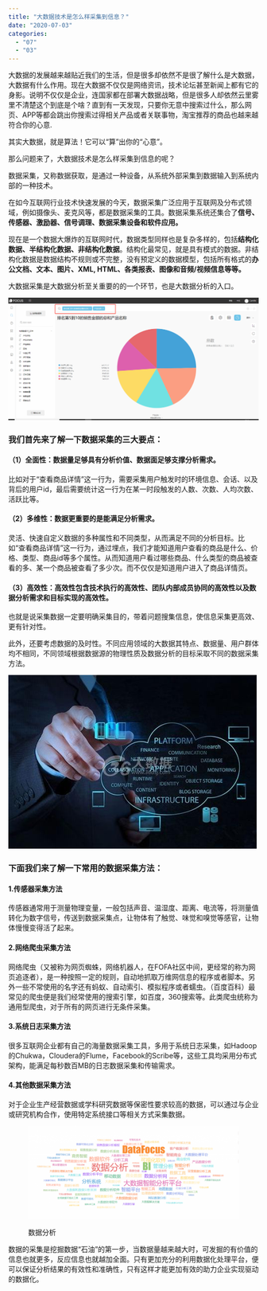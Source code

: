 ```yaml
---
title: "大数据技术是怎么样采集到信息？"
date: "2020-07-03"
categories: 
  - "07"
  - "03"
---
```


大数据的发展越来越贴近我们的生活，但是很多却依然不是很了解什么是大数据，大数据有什么作用。现在大数据不仅仅是网络资讯，技术论坛甚至新闻上都有它的身影。说明不仅仅是企业，连国家都在部署大数据战略，但是很多人却依然云里雾里不清楚这个到底是个啥？直到有一天发现，只要你无意中搜索过什么，那么网页、APP等都会跳出你搜索过得相关产品或者关联事物，淘宝推荐的商品也越来越符合你的心意.

其实大数据，就是算法！它可以“算”出你的“心意”。

那么问题来了，大数据技术是怎么样采集到信息的呢？

数据采集，又称数据获取，是通过一种设备，从系统外部采集到数据输入到系统内部的一种技术。

在如今互联网行业技术快速发展的今天，数据采集广泛应用于互联网及分布式领域，例如摄像头、麦克风等，都是数据采集的工具。数据采集系统还集合了**信号、传感器、激励器、信号调理、数据采集设备和软件应用。**

现在是一个数据大爆炸的互联网时代，数据类型同样也是复杂多样的，包括**结构化数据、半结构化数据、非结构化数据**。结构化最常见，就是具有模式的数据。非结构化数据是数据结构不规则或不完整，没有预定义的数据模型，包括所有格式的**办公文档、文本、图片、XML, HTML、各类报表、图像和音频/视频信息等等。**

大数据采集是大数据分析至关重要的的一个环节，也是大数据分析的入口。

![](images/word-image-418.png)

### 我们首先来了解一下数据采集的三大要点：

#### （1）全面性：数据量足够具有分析价值、数据面足够支撑分析需求。

比如对于“查看商品详情”这一行为，需要采集用户触发时的环境信息、会话、以及背后的用户id，最后需要统计这一行为在某一时段触发的人数、次数、人均次数、活跃比等。

#### （2）多维性：数据更重要的是能满足分析需求。

灵活、快速自定义数据的多种属性和不同类型，从而满足不同的分析目标。比如“查看商品详情”这一行为，通过埋点，我们才能知道用户查看的商品是什么、价格、类型、商品id等多个属性。从而知道用户看过哪些商品、什么类型的商品被查看的多、某一个商品被查看了多少次。而不仅仅是知道用户进入了商品详情页。

#### （3）高效性：高效性包含技术执行的高效性、团队内部成员协同的高效性以及数据分析需求和目标实现的高效性。

也就是说采集数据一定要明确采集目的，带着问题搜集信息，使信息采集更高效、更有针对性。

此外，还要考虑数据的及时性。不同应用领域的大数据其特点、数据量、用户群体均不相同，不同领域根据数据源的物理性质及数据分析的目标采取不同的数据采集方法。

![](images/c5176919f3de72a0d16687e8a682b6b3.jpg)

### 下面我们来了解一下常用的数据采集方法：

#### 1.传感器采集方法

传感器通常用于测量物理变量，一般包括声音、温湿度、距离、电流等，将测量值转化为数字信号，传送到数据采集点，让物体有了触觉、味觉和嗅觉等感官，让物体慢慢变得活了起来。

#### 2.网络爬虫采集方法

网络爬虫（又被称为网页蜘蛛，网络机器人，在FOFA社区中间，更经常的称为网页追逐者），是一种按照一定的规则，自动地抓取万维网信息的程序或者脚本。另外一些不常使用的名字还有蚂蚁、自动索引、模拟程序或者蠕虫。（百度百科）最常见的爬虫便是我们经常使用的搜索引擎，如百度，360搜索等。此类爬虫统称为通用型爬虫，对于所有的网页进行无条件采集。

#### 3.系统日志采集方法

很多互联网企业都有自己的海量数据采集工具，多用于系统日志采集，如Hadoop的Chukwa，Cloudera的Flume，Facebook的Scribe等，这些工具均采用分布式架构，能满足每秒数百MB的日志数据采集和传输需求。

#### 4.其他数据采集方法

对于企业生产经营数据或学科研究数据等保密性要求较高的数据，可以通过与企业或研究机构合作，使用特定系统接口等相关方式采集数据。

<figure>

![数据分析](images/word-image-144-1024x450.png)

<figcaption>

数据分析

</figcaption>

</figure>

数据的采集是挖掘数据“石油”的第一步，当数据量越来越大时，可发掘的有价值的信息也就更多，反应信息也就越加全面。只有更加充分的利用数据化处理平台，便可以保证分析结果的有效性和准确性，只有这样才能更加有效的助力企业实现驱动的数据化。
